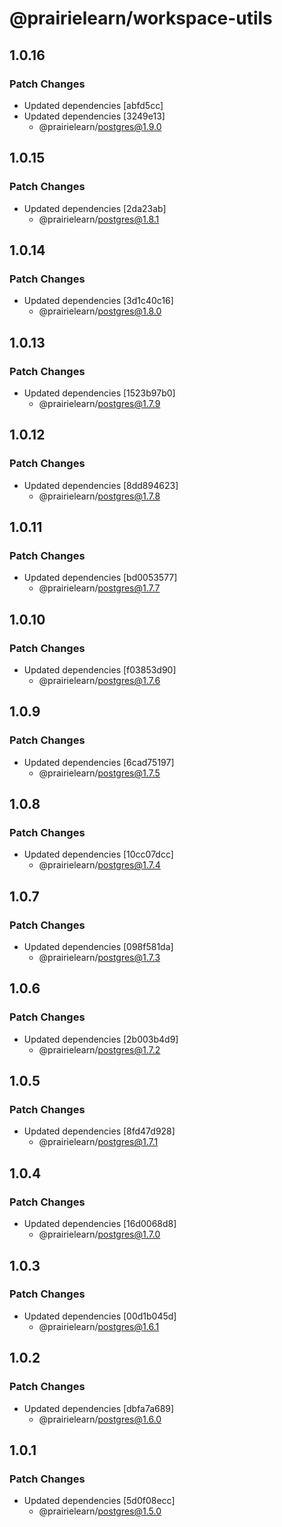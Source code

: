 # @prairielearn/workspace-utils

## 1.0.16

### Patch Changes

- Updated dependencies [abfd5cc]
- Updated dependencies [3249e13]
  - @prairielearn/postgres@1.9.0

## 1.0.15

### Patch Changes

- Updated dependencies [2da23ab]
  - @prairielearn/postgres@1.8.1

## 1.0.14

### Patch Changes

- Updated dependencies [3d1c40c16]
  - @prairielearn/postgres@1.8.0

## 1.0.13

### Patch Changes

- Updated dependencies [1523b97b0]
  - @prairielearn/postgres@1.7.9

## 1.0.12

### Patch Changes

- Updated dependencies [8dd894623]
  - @prairielearn/postgres@1.7.8

## 1.0.11

### Patch Changes

- Updated dependencies [bd0053577]
  - @prairielearn/postgres@1.7.7

## 1.0.10

### Patch Changes

- Updated dependencies [f03853d90]
  - @prairielearn/postgres@1.7.6

## 1.0.9

### Patch Changes

- Updated dependencies [6cad75197]
  - @prairielearn/postgres@1.7.5

## 1.0.8

### Patch Changes

- Updated dependencies [10cc07dcc]
  - @prairielearn/postgres@1.7.4

## 1.0.7

### Patch Changes

- Updated dependencies [098f581da]
  - @prairielearn/postgres@1.7.3

## 1.0.6

### Patch Changes

- Updated dependencies [2b003b4d9]
  - @prairielearn/postgres@1.7.2

## 1.0.5

### Patch Changes

- Updated dependencies [8fd47d928]
  - @prairielearn/postgres@1.7.1

## 1.0.4

### Patch Changes

- Updated dependencies [16d0068d8]
  - @prairielearn/postgres@1.7.0

## 1.0.3

### Patch Changes

- Updated dependencies [00d1b045d]
  - @prairielearn/postgres@1.6.1

## 1.0.2

### Patch Changes

- Updated dependencies [dbfa7a689]
  - @prairielearn/postgres@1.6.0

## 1.0.1

### Patch Changes

- Updated dependencies [5d0f08ecc]
  - @prairielearn/postgres@1.5.0
